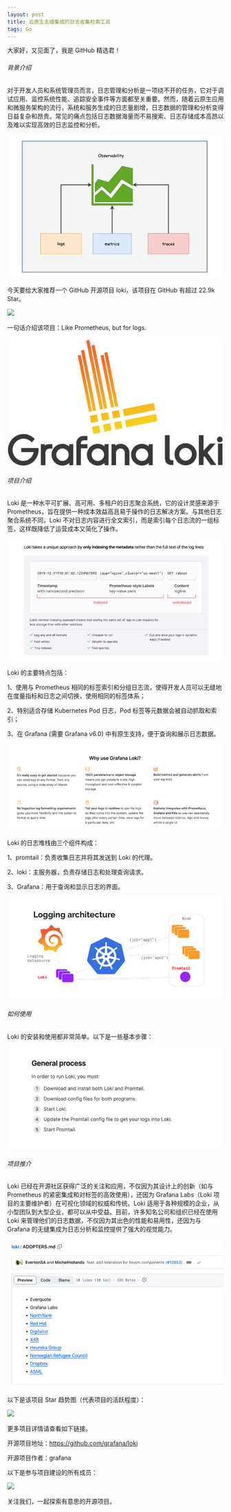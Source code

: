 ```yaml
---
layout: post
title: 云原生无缝集成的日志收集检索工具
tags: Go
---
```


大家好，又见面了，我是 GitHub 精选君！

###### 背景介绍

对于开发人员和系统管理员而言，日志管理和分析是一项绕不开的任务，它对于调试应用、监控系统性能、追踪安全事件等方面都至关重要。然而，随着云原生应用和微服务架构的流行，系统和服务生成的日志量剧增，日志数据的管理和分析变得日益复杂和昂贵。常见的痛点包括日志数据海量而不易搜索、日志存储成本高昂以及难以实现高效的日志监控和分析。

![](https://raw.githubusercontent.com/ZhuPeng/pic/master/images/compress_image-20240906224745828.png)

今天要给大家推荐一个 GitHub 开源项目 loki，该项目在 GitHub 有超过 22.9k Star。

![](https://stats.deeptrain.net/repo/grafana/loki/?theme=light)

一句话介绍该项目：Like Prometheus, but for logs.


![](https://raw.githubusercontent.com/grafana/loki/master/docs/sources/logo_and_name.png)


###### 项目介绍

Loki 是一种水平可扩展、高可用、多租户的日志聚合系统，它的设计灵感来源于 Prometheus，旨在提供一种成本效益高且易于操作的日志解决方案。与其他日志聚合系统不同，Loki 不对日志内容进行全文索引，而是索引每个日志流的一组标签，这样既降低了运营成本又简化了操作。

![](https://raw.githubusercontent.com/ZhuPeng/pic/master/images/compress_image-20240725215112593.png)

Loki 的主要特点包括：

1、使用与 Prometheus 相同的标签索引和分组日志流，使得开发人员可以无缝地在度量指标和日志之间切换，使用相同的标签体系；

2、特别适合存储 Kubernetes Pod 日志，Pod 标签等元数据会被自动抓取和索引；

3、在 Grafana (需要 Grafana v6.0) 中有原生支持，便于查询和展示日志数据。

![](https://raw.githubusercontent.com/ZhuPeng/pic/master/images/compress_image-20240725215156075.png)

Loki 的日志堆栈由三个组件构成：

1、promtail：负责收集日志并将其发送到 Loki 的代理。

2、loki：主服务器，负责存储日志和处理查询请求。

3、Grafana：用于查询和显示日志的界面。

![](https://raw.githubusercontent.com/ZhuPeng/pic/master/images/compress_image-20240725215309572.png)

###### 如何使用

Loki 的安装和使用都非常简单。以下是一些基本步骤：

![](https://raw.githubusercontent.com/ZhuPeng/pic/master/images/compress_image-20240725215426582.png)

###### 项目推介

Loki 已经在开源社区获得广泛的关注和应用，不仅因为其设计上的创新（如与 Prometheus 的紧密集成和对标签的高效使用），还因为 Grafana Labs（Loki 项目的主要维护者）在可视化领域的权威和传统。Loki 适用于各种规模的企业，从小型团队到大型企业，都可以从中受益。目前，许多知名公司和组织已经在使用 Loki 来管理他们的日志数据，不仅因为其出色的性能和易用性，还因为与 Grafana 的无缝集成为日志分析和监控提供了强大的视觉能力。

![](https://raw.githubusercontent.com/ZhuPeng/pic/master/images/compress_image-20240725215547118.png)

以下是该项目 Star 趋势图（代表项目的活跃程度）：

![](https://api.star-history.com/svg?repos=grafana/loki&type=Timeline)

更多项目详情请查看如下链接。

开源项目地址：https://github.com/grafana/loki 

开源项目作者：grafana

以下是参与项目建设的所有成员：

![](https://contrib.rocks/image?repo=grafana/loki)

关注我们，一起探索有意思的开源项目。

